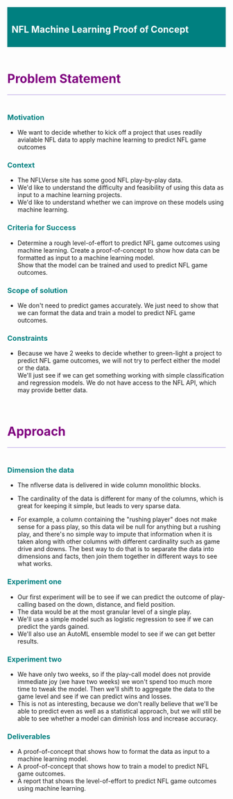 
<div style="background-color: teal; padding: 10px;">
    <h2 style="color: white;">NFL Machine Learning Proof of Concept</h2>
</div>

<br>
<h1 style="color: purple;">Problem Statement</h1>
<div style="border: 1px solid rgba(147, 112, 219, 0.4); margin: 1px 0;"></div>
<br>

### <font color=teal>Motivation</font>

  - We want to decide whether to kick off a project that uses readily avialable NFL data to apply machine learning to predict NFL game outcomes

### <font color=teal>Context</font>
- The NFLVerse site has some good NFL play-by-play data. 
- We'd like to understand the difficulty and feasibility of using this data as input to a machine learning projects.  
- We'd like to understand whether we can improve on these models using machine learning.

### <font color=teal>Criteria for Success</font>
- Determine a rough level-of-effort to predict NFL game outcomes using machine learning.
    Create a proof-of-concept to show how data can be formatted as input to a machine learning model.   
    Show that the model can be trained and used to predict NFL game outcomes.

### <font color=teal>Scope of solution</font>
- We don't need to predict games accurately.  We just need to show that we can format the data and train a model to predict NFL game outcomes.


### <font color=teal>Constraints</font>
- Because we have 2 weeks to decide whether to green-light a project to predict NFL game outcomes, we will not try to perfect either the model or the data.  
    We'll just see if we can get something working with simple classification and regression models.
    We do not have access to the NFL API, which may provide better data.

<br>
<h1 style="color: purple;">Approach</h1>
<div style="border: 1px solid rgba(147, 112, 219, 0.4); margin: 1px 0;"></div>
<br>

### <font color=teal>Dimension the data</font>
- The nflverse data is delivered in wide column monolithic blocks. 

- The cardinality of the data is different for many of the columns, which is great for keeping it simple, but leads to very sparse data.
- For example, a column containing the "rushing player" does not make sense for a pass play, so this data wil be null for anything but a rushing play, and there's no simple way to impute that information 
    when it is taken along with other columns with different cardinality such as game drive and downs.
    The best way to do that is to separate the data into dimensions and facts, then join them together in different ways to see what works.


### <font color=teal>Experiment one</font>
- Our first experiment will be to see if we can predict the outcome of play-calling based on the down, distance, and field position.  
- The data would be at the most granular level of a single play.  
- We'll use a simple model such as logistic regression to see if we can predict the yards gained.
- We'll also use an AutoML ensemble model to see if we can get better results.

### <font color=teal>Experiment two</font>
- We have only two weeks, so if the play-call model does not provide immediate joy (we have two weeks) we won't spend too much more time to tweak the model.  Then we'll shift to aggregate the data to the game level and see if we can predict wins and losses.
- This is not as interesting, because we don't really believe that we'll be able to predict even as well as a statistical approach, but we will still be able to see whether a model can diminish loss and increase accuracy. 


### <font color=teal>Deliverables</font>
- A proof-of-concept that shows how to format the data as input to a machine learning model.
- A proof-of-concept that shows how to train a model to predict NFL game outcomes.
- A report that shows the level-of-effort to predict NFL game outcomes using machine learning.